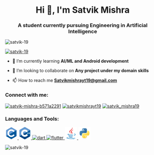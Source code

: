 <h1 align="center">Hi 👋, I'm Satvik Mishra</h1>
<h3 align="center">A student currently pursuing Engineering in Artificial Intelligence</h3>

<p align="left"> <img src="https://komarev.com/ghpvc/?username=satvik-19&label=Profile%20views&color=0e75b6&style=flat" alt="satvik-19" /> </p>

<p align="left"> <a href="https://github.com/ryo-ma/github-profile-trophy"><img src="https://github-profile-trophy.vercel.app/?username=satvik-19" alt="satvik-19" /></a> </p>

- 🌱 I’m currently learning **AI/ML and Android development**

- 👯 I’m looking to collaborate on **Any project under my domain skills**

- 📫 How to reach me **Satvikmishrayt19@gmail.com**

<h3 align="left">Connect with me:</h3>
<p align="left">
<a href="https://linkedin.com/in/satvik-mishra-b571a2291" target="blank"><img align="center" src="https://raw.githubusercontent.com/rahuldkjain/github-profile-readme-generator/master/src/images/icons/Social/linked-in-alt.svg" alt="satvik-mishra-b571a2291" height="30" width="40" /></a>
<a href="https://www.hackerrank.com/satvikmishrayt19" target="blank"><img align="center" src="https://raw.githubusercontent.com/rahuldkjain/github-profile-readme-generator/master/src/images/icons/Social/hackerrank.svg" alt="satvikmishrayt19" height="30" width="40" /></a>
<a href="https://www.leetcode.com/satvik_mishra19" target="blank"><img align="center" src="https://raw.githubusercontent.com/rahuldkjain/github-profile-readme-generator/master/src/images/icons/Social/leet-code.svg" alt="satvik_mishra19" height="30" width="40" /></a>
</p>

<h3 align="left">Languages and Tools:</h3>
<p align="left"> <a href="https://www.cprogramming.com/" target="_blank" rel="noreferrer"> <img src="https://raw.githubusercontent.com/devicons/devicon/master/icons/c/c-original.svg" alt="c" width="40" height="40"/> </a> <a href="https://www.w3schools.com/cpp/" target="_blank" rel="noreferrer"> <img src="https://raw.githubusercontent.com/devicons/devicon/master/icons/cplusplus/cplusplus-original.svg" alt="cplusplus" width="40" height="40"/> </a> <a href="https://dart.dev" target="_blank" rel="noreferrer"> <img src="https://www.vectorlogo.zone/logos/dartlang/dartlang-icon.svg" alt="dart" width="40" height="40"/> </a> <a href="https://flutter.dev" target="_blank" rel="noreferrer"> <img src="https://www.vectorlogo.zone/logos/flutterio/flutterio-icon.svg" alt="flutter" width="40" height="40"/> </a> <a href="https://www.java.com" target="_blank" rel="noreferrer"> <img src="https://raw.githubusercontent.com/devicons/devicon/master/icons/java/java-original.svg" alt="java" width="40" height="40"/> </a> <a href="https://www.python.org" target="_blank" rel="noreferrer"> <img src="https://raw.githubusercontent.com/devicons/devicon/master/icons/python/python-original.svg" alt="python" width="40" height="40"/> </a> </p>

<p><img align="center" src="https://github-readme-stats.vercel.app/api/top-langs?username=satvik-19&show_icons=true&locale=en&layout=compact" alt="satvik-19" /></p>
